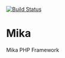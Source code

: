 [![Build Status](https://travis-ci.com/open-engine/mika.svg?branch=master)](https://travis-ci.com/open-engine/mika)

# Mika
Mika PHP Framework
